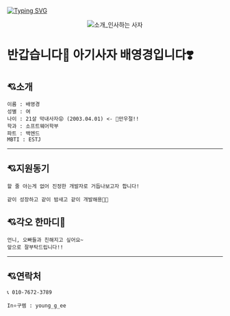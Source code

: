 [![Typing SVG](https://readme-typing-svg.herokuapp.com?size=30&duration=4500&color=F77500&width=600&lines=%F0%9F%A6%81_Welcome_Youngkyung_Bae_%F0%9F%A6%81+)](https://git.io/typing-svg)

<div align="center">

![소개_인사하는 사자](https://user-images.githubusercontent.com/81146131/221498526-e2db6afd-e36d-447c-ab58-58069793bedf.gif)


</div>

# 반갑습니다🤗 아기사자 배영경입니다❣️

## 💘소개
```
이름 : 배영경
성별 : 여
나이 : 21살 막내사자😝 (2003.04.01) <- 👀만우절!!
학과 : 소프트웨어학부
파트 : 백엔드
MBTI : ESTJ
```

-------


## 💘지원동기
```
할 줄 아는게 없어 진정한 개발자로 거듭나보고자 합니다!

같이 성장하고 같이 밤새고 같이 개발해용🤜🤛
```


## 💘각오 한마디😬
```
언니, 오빠들과 친해지고 싶어요~
앞으로 잘부탁드립니다!!
```
-------


## 💘연락처
```
📞 010-7672-3789

In⭐️구렘 : young_g_ee
```